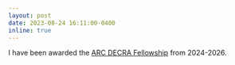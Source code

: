 ```yaml
---
layout: post
date: 2023-08-24 16:11:00-0400
inline: true
---
```

I have been awarded the [ARC DECRA Fellowship]((https://www.arc.gov.au/funding-research/funding-schemes/discovery-program/discovery-early-career-researcher-award-decra)) from 2024-2026.